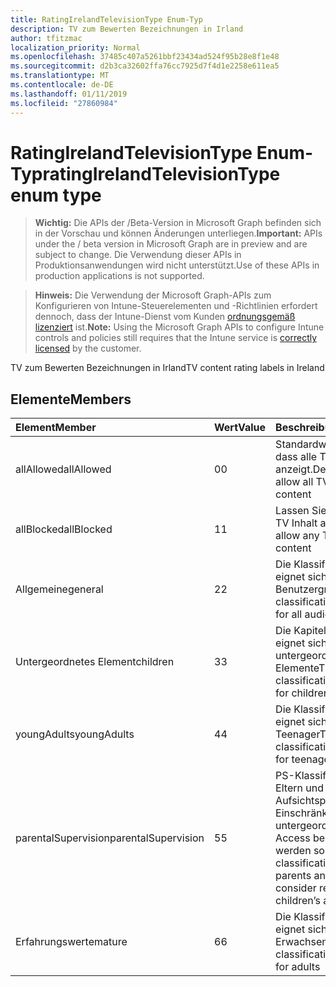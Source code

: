 ```yaml
---
title: RatingIrelandTelevisionType Enum-Typ
description: TV zum Bewerten Bezeichnungen in Irland
author: tfitzmac
localization_priority: Normal
ms.openlocfilehash: 37485c407a5261bbf23434ad524f95b28e8f1e48
ms.sourcegitcommit: d2b3ca32602ffa76cc7925d7f4d1e2258e611ea5
ms.translationtype: MT
ms.contentlocale: de-DE
ms.lasthandoff: 01/11/2019
ms.locfileid: "27860984"
---
```

# <a name="ratingirelandtelevisiontype-enum-type"></a><span data-ttu-id="b64d6-103">RatingIrelandTelevisionType Enum-Typ</span><span class="sxs-lookup"><span data-stu-id="b64d6-103">ratingIrelandTelevisionType enum type</span></span>

> <span data-ttu-id="b64d6-104">**Wichtig:** Die APIs der /Beta-Version in Microsoft Graph befinden sich in der Vorschau und können Änderungen unterliegen.</span><span class="sxs-lookup"><span data-stu-id="b64d6-104">**Important:** APIs under the / beta version in Microsoft Graph are in preview and are subject to change.</span></span> <span data-ttu-id="b64d6-105">Die Verwendung dieser APIs in Produktionsanwendungen wird nicht unterstützt.</span><span class="sxs-lookup"><span data-stu-id="b64d6-105">Use of these APIs in production applications is not supported.</span></span>

> <span data-ttu-id="b64d6-106">**Hinweis:** Die Verwendung der Microsoft Graph-APIs zum Konfigurieren von Intune-Steuerelementen und -Richtlinien erfordert dennoch, dass der Intune-Dienst vom Kunden [ordnungsgemäß lizenziert](https://go.microsoft.com/fwlink/?linkid=839381) ist.</span><span class="sxs-lookup"><span data-stu-id="b64d6-106">**Note:** Using the Microsoft Graph APIs to configure Intune controls and policies still requires that the Intune service is [correctly licensed](https://go.microsoft.com/fwlink/?linkid=839381) by the customer.</span></span>

<span data-ttu-id="b64d6-107">TV zum Bewerten Bezeichnungen in Irland</span><span class="sxs-lookup"><span data-stu-id="b64d6-107">TV content rating labels in Ireland</span></span>
## <a name="members"></a><span data-ttu-id="b64d6-108">Elemente</span><span class="sxs-lookup"><span data-stu-id="b64d6-108">Members</span></span>
|<span data-ttu-id="b64d6-109">Element</span><span class="sxs-lookup"><span data-stu-id="b64d6-109">Member</span></span>|<span data-ttu-id="b64d6-110">Wert</span><span class="sxs-lookup"><span data-stu-id="b64d6-110">Value</span></span>|<span data-ttu-id="b64d6-111">Beschreibung</span><span class="sxs-lookup"><span data-stu-id="b64d6-111">Description</span></span>|
|:---|:---|:---|
|<span data-ttu-id="b64d6-112">allAllowed</span><span class="sxs-lookup"><span data-stu-id="b64d6-112">allAllowed</span></span>|<span data-ttu-id="b64d6-113">0</span><span class="sxs-lookup"><span data-stu-id="b64d6-113">0</span></span>|<span data-ttu-id="b64d6-114">Standardwert, zulassen, dass alle TV Inhalt anzeigt.</span><span class="sxs-lookup"><span data-stu-id="b64d6-114">Default value, allow all TV shows content</span></span>|
|<span data-ttu-id="b64d6-115">allBlocked</span><span class="sxs-lookup"><span data-stu-id="b64d6-115">allBlocked</span></span>|<span data-ttu-id="b64d6-116">1</span><span class="sxs-lookup"><span data-stu-id="b64d6-116">1</span></span>|<span data-ttu-id="b64d6-117">Lassen Sie nicht, dass alle TV Inhalt anzeigt.</span><span class="sxs-lookup"><span data-stu-id="b64d6-117">Do not allow any TV shows content</span></span>|
|<span data-ttu-id="b64d6-118">Allgemeine</span><span class="sxs-lookup"><span data-stu-id="b64d6-118">general</span></span>|<span data-ttu-id="b64d6-119">2</span><span class="sxs-lookup"><span data-stu-id="b64d6-119">2</span></span>|<span data-ttu-id="b64d6-120">Die Klassifizierung GA eignet sich für alle Benutzergruppen</span><span class="sxs-lookup"><span data-stu-id="b64d6-120">The GA classification is suitable for all audiences</span></span>|
|<span data-ttu-id="b64d6-121">Untergeordnetes Element</span><span class="sxs-lookup"><span data-stu-id="b64d6-121">children</span></span>|<span data-ttu-id="b64d6-122">3</span><span class="sxs-lookup"><span data-stu-id="b64d6-122">3</span></span>|<span data-ttu-id="b64d6-123">Die Kapitel Klassifizierung eignet sich für untergeordnete Elemente</span><span class="sxs-lookup"><span data-stu-id="b64d6-123">The CH classification is suitable for children</span></span>|
|<span data-ttu-id="b64d6-124">youngAdults</span><span class="sxs-lookup"><span data-stu-id="b64d6-124">youngAdults</span></span>|<span data-ttu-id="b64d6-125">4</span><span class="sxs-lookup"><span data-stu-id="b64d6-125">4</span></span>|<span data-ttu-id="b64d6-126">Die Klassifizierung YA eignet sich für Teenager</span><span class="sxs-lookup"><span data-stu-id="b64d6-126">The YA classification is suitable for teenage audience</span></span>|
|<span data-ttu-id="b64d6-127">parentalSupervision</span><span class="sxs-lookup"><span data-stu-id="b64d6-127">parentalSupervision</span></span>|<span data-ttu-id="b64d6-128">5</span><span class="sxs-lookup"><span data-stu-id="b64d6-128">5</span></span>|<span data-ttu-id="b64d6-129">PS-Klassifizierung invites Eltern und Aufsichtspersonen, Einschränkung untergeordnete Elemente Access berücksichtigt werden sollten</span><span class="sxs-lookup"><span data-stu-id="b64d6-129">The PS classification invites parents and guardians to consider restriction children’s access</span></span>|
|<span data-ttu-id="b64d6-130">Erfahrungswerte</span><span class="sxs-lookup"><span data-stu-id="b64d6-130">mature</span></span>|<span data-ttu-id="b64d6-131">6</span><span class="sxs-lookup"><span data-stu-id="b64d6-131">6</span></span>|<span data-ttu-id="b64d6-132">Die Klassifizierung MA eignet sich für Erwachsene</span><span class="sxs-lookup"><span data-stu-id="b64d6-132">The MA classification is suitable for adults</span></span>|





